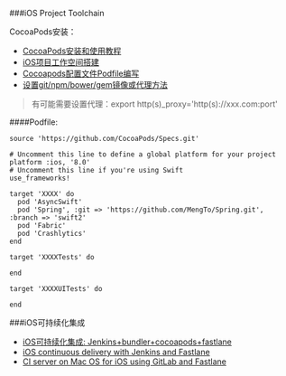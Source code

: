 ###iOS Project Toolchain

CocoaPods安装：
- [CocoaPods安装和使用教程](http://code4app.com/article/cocoapods-install-usage)
- [iOS项目工作空间搭建](http://www.cnblogs.com/songxing10000/p/4930824.html)
- [Cocoapods配置文件Podfile编写](http://blog.csdn.net/clwahaha/article/details/22193873)
- [设置git/npm/bower/gem镜像或代理方法](https://segmentfault.com/a/1190000002435496)

> 有可能需要设置代理：export http(s)_proxy='http(s)://xxx.com:port'

####Podfile:
```
source 'https://github.com/CocoaPods/Specs.git'

# Uncomment this line to define a global platform for your project
platform :ios, '8.0'
# Uncomment this line if you're using Swift
use_frameworks!

target 'XXXX' do
  pod 'AsyncSwift'
  pod 'Spring', :git => 'https://github.com/MengTo/Spring.git', :branch => 'swift2'
  pod 'Fabric'
  pod 'Crashlytics'
end

target 'XXXXTests' do

end

target 'XXXXUITests' do

end
```

###iOS可持续化集成
- [iOS可持续化集成: Jenkins+bundler+cocoapods+fastlane](http://www.cocoachina.com/ios/20150728/12733.html)
- [iOS continuous delivery with Jenkins and Fastlane](https://labs.kunstmaan.be/blog/ios-continuous-delivery-with-jenkins-and-fastlane)
- [CI server on Mac OS for iOS using GitLab and Fastlane](http://indeema.com/blog/ci-server-on-mac-os-for-ios-using-gitlab-and-fastlane)
